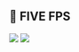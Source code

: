 ## 🚀 FIVE FPS

<img src="https://i.imgur.com/gvussSo.png" />
<img src="https://i.imgur.com/MnKcFY6.png" />
